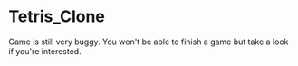 # Tetris_Clone

Game is still very buggy. You won't be able to finish a game but take a look if you're interested.
